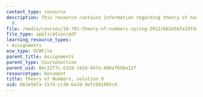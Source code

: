 ```yaml
---
content_type: resource
description: This resource contains information regarding theory of numbers, solution
  9.
file: /media/courses/18-781-theory-of-numbers-spring-2012/662e56fa15fdcc3bba1d9efcb81965cd_MIT18_781S12_pset9sol.pdf
file_type: application/pdf
learning_resource_types:
- Assignments
ocw_type: OCWFile
parent_title: Assignments
parent_type: CourseSection
parent_uid: 84c22f7c-e328-142d-947e-896af650a12f
resourcetype: Document
title: Theory of Numbers, solution 9
uid: 662e56fa-15fd-cc3b-ba1d-9efcb81965cd
---
```

